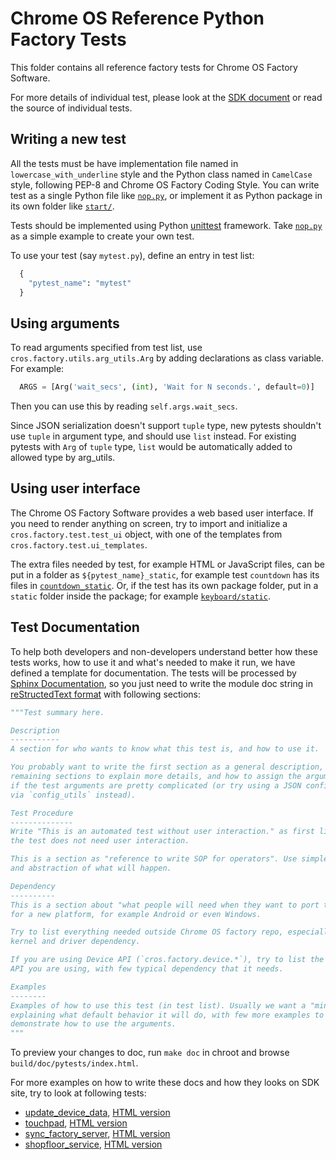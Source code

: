 # Chrome OS Reference Python Factory Tests

This folder contains all reference factory tests for Chrome OS Factory Software.

For more details of individual test, please look at the
[SDK document](https://storage.googleapis.com/chromeos-factory-docs/sdk/pytests/index.html)
or read the source of individual tests.

## Writing a new test

All the tests must be have implementation file named in
`lowercase_with_underline` style and the Python class named in `CamelCase`
style, following PEP-8 and Chrome OS Factory Coding Style.
You can write test as a single Python file like [`nop.py`](nop.py), or
implement it as Python package in its own folder like [`start/`](start/).

Tests should be implemented using Python
[unittest](https://docs.python.org/2/library/unittest.html) framework. Take
[`nop.py`](nop.py) as a simple example to create your own test.

To use your test (say `mytest.py`), define an entry in test list:
```python
  {
    "pytest_name": "mytest"
  }
```

## Using arguments

To read arguments specified from test list, use
`cros.factory.utils.arg_utils.Arg` by adding declarations as class variable. For
example:
```python
  ARGS = [Arg('wait_secs', (int), 'Wait for N seconds.', default=0)]
```

Then you can use this by reading `self.args.wait_secs`.

Since JSON serialization doesn't support `tuple` type, new pytests shouldn't
use `tuple` in argument type, and should use `list` instead. For existing
pytests with `Arg` of `tuple` type, `list` would be automatically added to
allowed type by arg_utils.

## Using user interface

The Chrome OS Factory Software provides a web based user interface.  If you need
to render anything on screen, try to import and initialize a
`cros.factory.test.test_ui` object, with one of the templates from
`cros.factory.test.ui_templates`.

The extra files needed by test, for example HTML or JavaScript files, can be put
in a folder as `${pytest_name}_static`, for example test `countdown` has its
files in [`countdown_static`](countdown_static/). Or, if the test has its own
package folder, put in a `static` folder inside the package; for example
[`keyboard/static`](keyboard/static).

## Test Documentation

To help both developers and non-developers understand better how these tests
works, how to use it and what's needed to make it run, we have defined a
template for documentation. The tests will be processed by
[Sphinx Documentation](http://sphinx-doc.org), so you just need to write the
module doc string in
[reStructedText format](http://www.sphinx-doc.org/en/stable/rest.html) with
following sections:
```python
"""Test summary here.

Description
-----------
A section for who wants to know what this test is, and how to use it.

You probably want to write the first section as a general description, and
remaining sections to explain more details, and how to assign the arguments
if the test arguments are pretty complicated (or try using a JSON configuration
via `config_utils` instead).

Test Procedure
--------------
Write "This is an automated test without user interaction." as first line if
the test does not need user interaction.

This is a section as "reference to write SOP for operators". Use simpler words
and abstraction of what will happen.

Dependency
----------
This is a section about "what people will need when they want to port the test
for a new platform, for example Android or even Windows.

Try to list everything needed outside Chrome OS factory repo, especially
kernel and driver dependency.

If you are using Device API (`cros.factory.device.*`), try to list the explicit
API you are using, with few typical dependency that it needs.

Examples
--------
Examples of how to use this test (in test list). Usually we want a "minimal" one
explaining what default behavior it will do, with few more examples to
demonstrate how to use the arguments.
"""
```
To preview your changes to doc, run `make doc` in chroot and browse
`build/doc/pytests/index.html`.

For more examples on how to write these docs and how they looks on SDK site, try
to look at following tests:
- [update_device_data](update_device_data.py), [HTML version](https://storage.googleapis.com/chromeos-factory-docs/sdk/pytests/update_device_data.html)
- [touchpad](touchpad.py), [HTML version](https://storage.googleapis.com/chromeos-factory-docs/sdk/pytests/touchpad.html)
- [sync_factory_server](sync_factory_server.py), [HTML version](https://storage.googleapis.com/chromeos-factory-docs/sdk/pytests/sync_factory_server.html)
- [shopfloor_service](shopfloor_service.py), [HTML version](https://storage.googleapis.com/chromeos-factory-docs/sdk/pytests/shopfloor_service.html)

